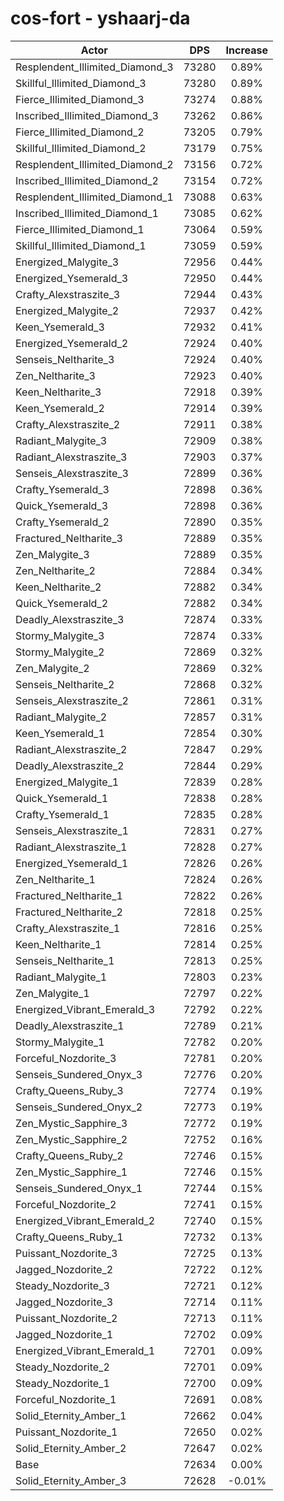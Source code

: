 # cos-fort - yshaarj-da
| Actor | DPS | Increase |
|---|:---:|:---:|
|Resplendent_Illimited_Diamond_3|73280|0.89%|
|Skillful_Illimited_Diamond_3|73280|0.89%|
|Fierce_Illimited_Diamond_3|73274|0.88%|
|Inscribed_Illimited_Diamond_3|73262|0.86%|
|Fierce_Illimited_Diamond_2|73205|0.79%|
|Skillful_Illimited_Diamond_2|73179|0.75%|
|Resplendent_Illimited_Diamond_2|73156|0.72%|
|Inscribed_Illimited_Diamond_2|73154|0.72%|
|Resplendent_Illimited_Diamond_1|73088|0.63%|
|Inscribed_Illimited_Diamond_1|73085|0.62%|
|Fierce_Illimited_Diamond_1|73064|0.59%|
|Skillful_Illimited_Diamond_1|73059|0.59%|
|Energized_Malygite_3|72956|0.44%|
|Energized_Ysemerald_3|72950|0.44%|
|Crafty_Alexstraszite_3|72944|0.43%|
|Energized_Malygite_2|72937|0.42%|
|Keen_Ysemerald_3|72932|0.41%|
|Energized_Ysemerald_2|72924|0.40%|
|Senseis_Neltharite_3|72924|0.40%|
|Zen_Neltharite_3|72923|0.40%|
|Keen_Neltharite_3|72918|0.39%|
|Keen_Ysemerald_2|72914|0.39%|
|Crafty_Alexstraszite_2|72911|0.38%|
|Radiant_Malygite_3|72909|0.38%|
|Radiant_Alexstraszite_3|72903|0.37%|
|Senseis_Alexstraszite_3|72899|0.36%|
|Crafty_Ysemerald_3|72898|0.36%|
|Quick_Ysemerald_3|72898|0.36%|
|Crafty_Ysemerald_2|72890|0.35%|
|Fractured_Neltharite_3|72889|0.35%|
|Zen_Malygite_3|72889|0.35%|
|Zen_Neltharite_2|72884|0.34%|
|Keen_Neltharite_2|72882|0.34%|
|Quick_Ysemerald_2|72882|0.34%|
|Deadly_Alexstraszite_3|72874|0.33%|
|Stormy_Malygite_3|72874|0.33%|
|Stormy_Malygite_2|72869|0.32%|
|Zen_Malygite_2|72869|0.32%|
|Senseis_Neltharite_2|72868|0.32%|
|Senseis_Alexstraszite_2|72861|0.31%|
|Radiant_Malygite_2|72857|0.31%|
|Keen_Ysemerald_1|72854|0.30%|
|Radiant_Alexstraszite_2|72847|0.29%|
|Deadly_Alexstraszite_2|72844|0.29%|
|Energized_Malygite_1|72839|0.28%|
|Quick_Ysemerald_1|72838|0.28%|
|Crafty_Ysemerald_1|72835|0.28%|
|Senseis_Alexstraszite_1|72831|0.27%|
|Radiant_Alexstraszite_1|72828|0.27%|
|Energized_Ysemerald_1|72826|0.26%|
|Zen_Neltharite_1|72824|0.26%|
|Fractured_Neltharite_1|72822|0.26%|
|Fractured_Neltharite_2|72818|0.25%|
|Crafty_Alexstraszite_1|72816|0.25%|
|Keen_Neltharite_1|72814|0.25%|
|Senseis_Neltharite_1|72813|0.25%|
|Radiant_Malygite_1|72803|0.23%|
|Zen_Malygite_1|72797|0.22%|
|Energized_Vibrant_Emerald_3|72792|0.22%|
|Deadly_Alexstraszite_1|72789|0.21%|
|Stormy_Malygite_1|72782|0.20%|
|Forceful_Nozdorite_3|72781|0.20%|
|Senseis_Sundered_Onyx_3|72776|0.20%|
|Crafty_Queens_Ruby_3|72774|0.19%|
|Senseis_Sundered_Onyx_2|72773|0.19%|
|Zen_Mystic_Sapphire_3|72772|0.19%|
|Zen_Mystic_Sapphire_2|72752|0.16%|
|Crafty_Queens_Ruby_2|72746|0.15%|
|Zen_Mystic_Sapphire_1|72746|0.15%|
|Senseis_Sundered_Onyx_1|72744|0.15%|
|Forceful_Nozdorite_2|72741|0.15%|
|Energized_Vibrant_Emerald_2|72740|0.15%|
|Crafty_Queens_Ruby_1|72732|0.13%|
|Puissant_Nozdorite_3|72725|0.13%|
|Jagged_Nozdorite_2|72722|0.12%|
|Steady_Nozdorite_3|72721|0.12%|
|Jagged_Nozdorite_3|72714|0.11%|
|Puissant_Nozdorite_2|72713|0.11%|
|Jagged_Nozdorite_1|72702|0.09%|
|Energized_Vibrant_Emerald_1|72701|0.09%|
|Steady_Nozdorite_2|72701|0.09%|
|Steady_Nozdorite_1|72700|0.09%|
|Forceful_Nozdorite_1|72691|0.08%|
|Solid_Eternity_Amber_1|72662|0.04%|
|Puissant_Nozdorite_1|72650|0.02%|
|Solid_Eternity_Amber_2|72647|0.02%|
|Base|72634|0.00%|
|Solid_Eternity_Amber_3|72628|-0.01%|
